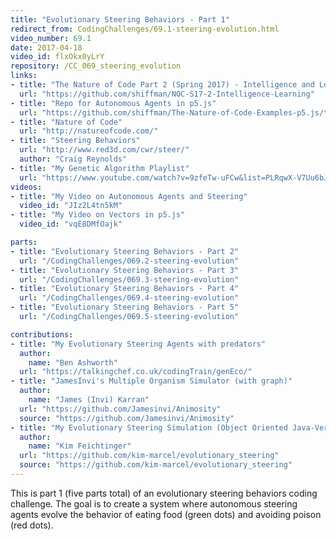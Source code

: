 ```yaml
---
title: "Evolutionary Steering Behaviors - Part 1"
redirect_from: CodingChallenges/69.1-steering-evolution.html
video_number: 69.1
date: 2017-04-18
video_id: flxOkx0yLrY
repository: /CC_069_steering_evolution
links:
- title: "The Nature of Code Part 2 (Spring 2017) - Intelligence and Learning"
  url: "https://github.com/shiffman/NOC-S17-2-Intelligence-Learning"
- title: "Repo for Autonomous Agents in p5.js"
  url: "https://github.com/shiffman/The-Nature-of-Code-Examples-p5.js/tree/master/chp06_agents"
- title: "Nature of Code"
  url: "http://natureofcode.com/"
- title: "Steering Behaviors"
  url: "http://www.red3d.com/cwr/steer/"
  author: "Craig Reynolds"
- title: "My Genetic Algorithm Playlist"
  url: "https://www.youtube.com/watch?v=9zfeTw-uFCw&list=PLRqwX-V7Uu6bJM3VgzjNV5YxVxUwzALHV"
videos:
- title: "My Video on Autonomous Agents and Steering"
  video_id: "JIz2L4tn5kM"
- title: "My Video on Vectors in p5.js"
  video_id: "vqE8DMfOajk"

parts:
- title: "Evolutionary Steering Behaviors - Part 2"
  url: "/CodingChallenges/069.2-steering-evolution"
- title: "Evolutionary Steering Behaviors - Part 3"
  url: "/CodingChallenges/069.3-steering-evolution"
- title: "Evolutionary Steering Behaviors - Part 4"
  url: "/CodingChallenges/069.4-steering-evolution"
- title: "Evolutionary Steering Behaviors - Part 5"
  url: "/CodingChallenges/069.5-steering-evolution"

contributions:
- title: "My Evolutionary Steering Agents with predators"
  author:
    name: "Ben Ashworth"
  url: "https://talkingchef.co.uk/codingTrain/genEco/"
- title: "JamesInvi's Multiple Organism Simulator (with graph)"
  author:
    name: "James (Invi) Karran"
  url: "https://github.com/Jamesinvi/Animosity"
  source: "https://github.com/Jamesinvi/Animosity"
- title: "My Evolutionary Steering Simulation (Object Oriented Java-Version)"
  author:
    name: "Kim Feichtinger"
  url: "https://github.com/kim-marcel/evolutionary_steering"
  source: "https://github.com/kim-marcel/evolutionary_steering"
---
```


This is part 1 (five parts total) of an evolutionary steering behaviors coding challenge. The goal is to create a system where autonomous steering agents evolve the behavior of eating food (green dots) and avoiding poison (red dots).

